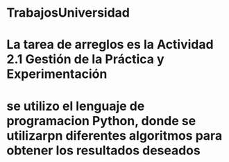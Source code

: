 # TrabajosUniversidad
# La tarea de arreglos es la Actividad 2.1 Gestión de la Práctica y Experimentación 
# se utilizo el lenguaje de programacion Python, donde se utilizarpn diferentes algoritmos para obtener los resultados deseados
